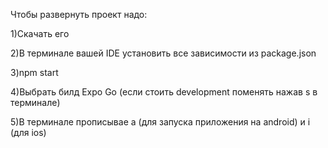 Чтобы развернуть проект надо:

1)Скачать его

2)В терминале вашей IDE установить все зависимости из package.json

3)npm start

4)Выбрать билд Expo Go (если стоить development поменять нажав s в терминале)

5)В терминале прописывае a (для запуска приложения на android) и i (для ios)
